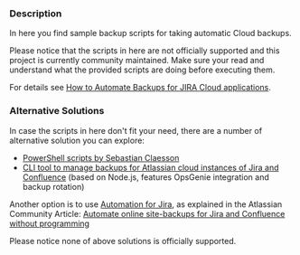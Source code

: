 ### Description

In here you find sample backup scripts for taking automatic Cloud backups. 

Please notice that the scripts in here are not officially supported and this project is currently community maintained. Make sure your read and understand what the provided scripts are doing before executing them.

For details see [How to Automate Backups for JIRA Cloud applications](https://confluence.atlassian.com/display/JIRAKB/How+to+Automate+Backups+for+JIRA+Cloud+applications).


### Alternative Solutions

In case the scripts in here don't fit your need, there are a number of alternative solution you can explore:

 - [PowerShell scripts by Sebastian Claesson](https://bitbucket.org/sebastianclaesson/atlassian-cloud-backup/src/master/)
 - [CLI tool to manage backups for Atlassian cloud instances of Jira and Confluence](https://bitbucket.org/addcraftio/atlascloud-backup/src/master/) (based on Node.js, features OpsGenie integration and backup rotation)


Another option is to use [Automation for Jira](https://docs.automationforjira.com/), as explained in the Atlassian Community Article: [Automate online site-backups for Jira and Confluence without programming](https://community.atlassian.com/t5/Jira-articles/Automate-online-site-backups-for-Jira-and-Confluence-without/ba-p/1271317)


Please notice none of above solutions is officially supported.